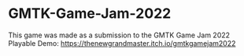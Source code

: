 # GMTK-Game-Jam-2022
This game was made as a submission to the GMTK Game Jam 2022 <br />
Playable Demo: https://thenewgrandmaster.itch.io/gmtkgamejam2022
